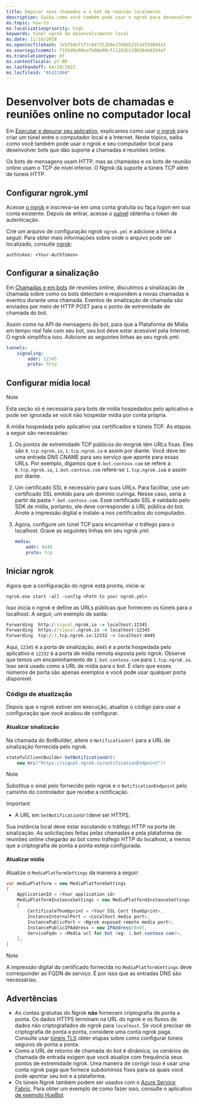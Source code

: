 ```yaml
---
title: Depurar seus chamados e o bot de reunião localmente
description: Saiba como você também pode usar o ngrok para desenvolver chamadas e bots de reunião online no computador local.
ms.topic: how-to
ms.localizationpriority: high
keywords: túnel ngrok de desenvolvimento local
ms.date: 11/18/2018
ms.openlocfilehash: 7e5f9de7177c847352b0e2768b52553455989443
ms.sourcegitcommit: f15bd0e90eafb00e00cf11183b129038de8354af
ms.translationtype: HT
ms.contentlocale: pt-BR
ms.lasthandoff: 04/28/2022
ms.locfileid: "65111994"
---
```

# <a name="develop-calling-and-online-meeting-bots-on-your-local-pc"></a>Desenvolver bots de chamadas e reuniões online no computador local

Em [Executar e depurar seu aplicativo](../../concepts/build-and-test/debug.md), explicamos como usar [o ngrok](https://ngrok.com) para criar um túnel entre o computador local e a Internet. Neste tópico, saiba como você também pode usar o ngrok e seu computador local para desenvolver bots que dão suporte a chamadas e reuniões online.

Os bots de mensagens usam HTTP, mas as chamadas e os bots de reunião online usam o TCP de nível inferior. O Ngrok dá suporte a túneis TCP além de túneis HTTP.

## <a name="configure-ngrokyml"></a>Configurar ngrok.yml

Acesse [o ngrok](https://ngrok.com) e inscreva-se em uma conta gratuita ou faça logon em sua conta existente. Depois de entrar, acesse o [painel](https://dashboard.ngrok.com) obtenha o token de autenticação.

Crie um arquivo de configuração ngrok `ngrok.yml` e adicione a linha a seguir. Para obter mais informações sobre onde o arquivo pode ser localizado, consulte [ngrok](https://ngrok.com/docs#config):

  `authtoken: <Your-AuthToken>`

## <a name="set-up-signaling"></a>Configurar a sinalização

Em [Chamadas e em bots](./calls-meetings-bots-overview.md) de reuniões online, discutimos a sinalização de chamada sobre como os bots detectam e respondem a novas chamadas e eventos durante uma chamada. Eventos de sinalização de chamada são enviados por meio de HTTP POST para o ponto de extremidade de chamada do bot.

Assim como na API de mensagens do bot, para que a Plataforma de Mídia em tempo real fale com seu bot, seu bot deve estar acessível pela Internet. O ngrok simplifica isso. Adicione as seguintes linhas ao seu ngrok.yml:

```yaml
tunnels:
    signaling:
        addr: 12345
        proto: http
```

## <a name="set-up-local-media"></a>Configurar mídia local

> [!NOTE]
> Esta seção só é necessária para bots de mídia hospedados pelo aplicativo e pode ser ignorada se você não hospedar mídia por conta própria.

A mídia hospedada pelo aplicativo usa certificados e túneis TCP. As etapas a seguir são necessárias:

1. Os pontos de extremidade TCP públicos do mngrok têm URLs fixas. Eles são `0.tcp.ngrok.io`, `1.tcp.ngrok.io` e assim por diante. Você deve ter uma entrada DNS CNAME para seu serviço que aponte para essas URLs. Por exemplo, digamos que `0.bot.contoso.com` se refere a `0.tcp.ngrok.io`, `1.bot.contoso.com` refere-se `1.tcp.ngrok.io`a e assim por diante.
2. Um certificado SSL é necessário para suas URLs. Para facilitar, use um certificado SSL emitido para um domínio curinga. Nesse caso, seria a partir da pasta `*.bot.contoso.com`. Esse certificado SSL é validado pelo SDK de mídia, portanto, ele deve corresponder à URL pública do bot. Anote a impressão digital e instale-a nos certificados do computador.
3. Agora, configure um túnel TCP para encaminhar o tráfego para o localhost. Grave as seguintes linhas em seu ngrok.yml:

    ```yaml
    media:
        addr: 8445
        proto: tcp
    ```

## <a name="start-ngrok"></a>Iniciar ngrok

Agora que a configuração do ngrok está pronta, inicie-a:

  `ngrok.exe start -all -config <Path to your ngrok.yml>`

Isso inicia o ngrok e define as URLs públicas que fornecem os túneis para o localhost. A seguir, um exemplo de saída:

```cmd
Forwarding  http://signal.ngrok.io -> localhost:12345
Forwarding  https://signal.ngrok.io -> localhost:12345
Forwarding  tcp://1.tcp.ngrok.io:12332 -> localhost:8445
```

Aqui, `12345` é a porta de sinalização, `8445` é a porta hospedada pelo aplicativo e `12332` é a porta de mídia remota exposta pelo ngrok. Observe que temos um encaminhamento de `1.bot.contoso.com` para `1.tcp.ngrok.io`. Isso será usado como a URL de mídia para o bot. É claro que esses números de porta são apenas exemplos e você pode usar qualquer porta disponível.

### <a name="update-code"></a>Código de atualização

Depois que o ngrok estiver em execução, atualize o código para usar a configuração que você acabou de configurar.

#### <a name="update-signaling"></a>Atualizar sinalização

Na chamada do BotBuilder, altere o `NotificationUrl` para a URL de sinalização fornecida pelo ngrok.

```csharp
statefulClientBuilder.SetNotificationUrl(
    new Uri("https://signal.ngrok.io/notificationEndpoint"))
```

> [!NOTE]
> Substitua o sinal pelo fornecido pelo ngrok e o `NotificationEndpoint` pelo caminho do controlador que recebe a notificação.

> [!IMPORTANT]
>
> * A URL em `SetNotificationUrl`deve ser HTTPS.
>
> Sua instância local deve estar escutando o tráfego HTTP na porta de sinalização. As solicitações feitas pelas chamadas e pela plataforma de reuniões online chegarão ao bot como tráfego HTTP do localhost, a menos que a criptografia de ponta a ponta esteja configurada.

#### <a name="update-media"></a>Atualizar mídia

Atualize o `MediaPlatformSettings` da maneira a seguir:

```csharp
var mediaPlatform = new MediaPlatformSettings
{
    ApplicationId = <Your application id>
    MediaPlatformInstanceSettings = new MediaPlatformInstanceSettings
    {
        CertificateThumbprint = <Your SSL Cert thumbprint>,
        InstanceInternalPort = <Localhost media port>,
        InstancePublicPort = <Ngrok exposed remote media port>,
        InstancePublicIPAddress = new IPAddress(0x0),
        ServiceFqdn = <Media url for bot (eg: 1.bot.contoso.com)>,
    },
}
```

> [!NOTE]
> A impressão digital do certificado fornecida no `MediaPlatformSettings` deve corresponder ao FQDN de serviço. É por isso que as entradas DNS são necessárias.

## <a name="caveats"></a>Advertências

* As contas gratuitas do Ngrok **não** fornecem criptografia de ponta a ponta. Os dados HTTPS terminam na URL do ngrok e os fluxos de dados não criptografados de ngrok para `localhost`. Se você precisar de criptografia de ponta a ponta, considere uma conta ngrok paga. Consulte usar [túneis TLS](https://ngrok.com/docs#tls) obter etapas sobre como configurar túneis seguros de ponta a ponta.
* Como a URL de retorno de chamada do bot é dinâmica, os cenários de chamada de entrada exigem que você atualize com frequência seus pontos de extremidade ngrok. Uma maneira de corrigir isso é usar uma conta ngrok paga que fornece subdomínios fixos para os quais você pode apontar seu bot e a plataforma.
* Os túneis Ngrok também podem ser usados com o [Azure Service Fabric](/azure/service-fabric/service-fabric-overview). Para obter um exemplo de como fazer isso, consulte o aplicativo [de exemplo HueBot](https://github.com/microsoftgraph/microsoft-graph-comms-samples/tree/master/Samples/V1.0Samples/LocalMediaSamples/HueBot/HueBot).
